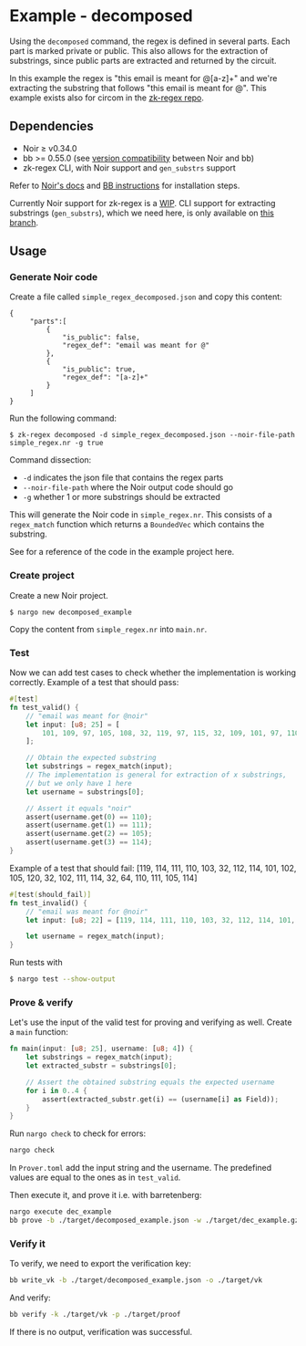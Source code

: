 # Example - decomposed

Using the `decomposed` command, the regex is defined in several parts. Each part is marked private or public. This also allows for the extraction of substrings, since public parts are extracted and returned by the circuit.

In this example the regex is "this email is meant for @[a-z]+" and we're extracting the substring that follows "this email is meant for @". This example exists also for circom in the [zk-regex repo](https://github.com/zkemail/zk-regex?tab=readme-ov-file#zk-regex-decomposed--d-decomposed_regex_path--c-circom_file_path--t-template_name--g-gen_substrs-truefalse). 

## Dependencies

- Noir ≥ v0.34.0
- bb >= 0.55.0 (see [version compatibility](https://github.com/AztecProtocol/aztec-packages/blob/master/barretenberg%2Fcpp%2Fsrc%2Fbarretenberg%2Fbb%2Freadme.md#version-compatibility-with-noir) between Noir and bb)
- zk-regex CLI, with Noir support and `gen_substrs` support

Refer to [Noir's docs](https://noir-lang.org/docs/getting_started/installation/) and [BB instructions](https://github.com/AztecProtocol/aztec-packages/blob/master/barretenberg%2Fcpp%2Fsrc%2Fbarretenberg%2Fbb%2Freadme.md#installation) for installation steps.

Currently Noir support for zk-regex is a [WIP](https://github.com/olehmisar/zk-regex). CLI support for extracting substrings (`gen_substrs`), which we need here, is only available on [this branch](https://github.com/hashcloak/zk-regex/tree/gen_substrs). 

## Usage

### Generate Noir code

Create a file called `simple_regex_decomposed.json` and copy this content:

```
{
     "parts":[
         {
             "is_public": false,
             "regex_def": "email was meant for @"
         },
         {
             "is_public": true,
             "regex_def": "[a-z]+"
         }
     ]
}
```

Run the following command:
```
$ zk-regex decomposed -d simple_regex_decomposed.json --noir-file-path simple_regex.nr -g true
```

Command dissection:
- `-d` indicates the json file that contains the regex parts
- `--noir-file-path` where the Noir output code should go
- `-g` whether 1 or more substrings should be extracted

This will generate the Noir code in `simple_regex.nr`. 
This consists of a `regex_match` function which returns a `BoundedVec` which contains the substring. 

See for a reference of the code in the example project here. 

### Create project

Create a new Noir project.
```
$ nargo new decomposed_example
```

Copy the content from `simple_regex.nr` into `main.nr`. 

### Test

Now we can add test cases to check whether the implementation is working correctly. Example of a test that should pass:

```rust
#[test]
fn test_valid() {
    // "email was meant for @noir"
    let input: [u8; 25] = [
        101, 109, 97, 105, 108, 32, 119, 97, 115, 32, 109, 101, 97, 110, 116, 32, 102, 111, 114, 32, 64, 110, 111, 105, 114
    ];

    // Obtain the expected substring
    let substrings = regex_match(input);
    // The implementation is general for extraction of x substrings,
    // but we only have 1 here
    let username = substrings[0];

    // Assert it equals "noir"
    assert(username.get(0) == 110);
    assert(username.get(1) == 111);
    assert(username.get(2) == 105);
    assert(username.get(3) == 114);
}
```

Example of a test that should fail:
[119, 114, 111, 110, 103, 32, 112, 114, 101, 102, 105, 120, 32, 102, 111, 114, 32, 64, 110, 111, 105, 114]
```rust
#[test(should_fail)]
fn test_invalid() {
    // "email was meant for @noir"
    let input: [u8; 22] = [119, 114, 111, 110, 103, 32, 112, 114, 101, 102, 105, 120, 32, 102, 111, 114, 32, 64, 110, 111, 105, 114];

    let username = regex_match(input);
}
```

Run tests with
```bash
$ nargo test --show-output
```

### Prove & verify

Let's use the input of the valid test for proving and verifying as well. Create a `main` function:
```rust
fn main(input: [u8; 25], username: [u8; 4]) {
    let substrings = regex_match(input);
    let extracted_substr = substrings[0];

    // Assert the obtained substring equals the expected username
    for i in 0..4 {
        assert(extracted_substr.get(i) == (username[i] as Field));
    }
}
```

Run `nargo check` to check for errors:

```bash
nargo check
```
In `Prover.toml` add the input string and the username. The predefined values are equal to the ones as in `test_valid`.

Then execute it, and prove it i.e. with barretenberg:

```bash
nargo execute dec_example
bb prove -b ./target/decomposed_example.json -w ./target/dec_example.gz -o ./target/proof
```

### Verify it

To verify, we need to export the verification key:

```bash
bb write_vk -b ./target/decomposed_example.json -o ./target/vk
```

And verify:

```bash
bb verify -k ./target/vk -p ./target/proof
```

If there is no output, verification was successful.